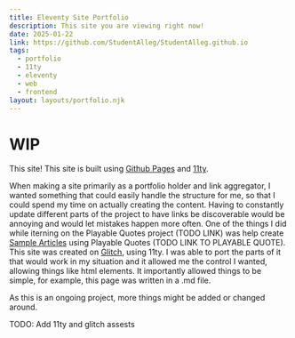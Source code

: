 ```yaml
---
title: Eleventy Site Portfolio
description: This site you are viewing right now!
date: 2025-01-22
link: https://github.com/StudentAlleg/StudentAlleg.github.io
tags:
  - portfolio
  - 11ty
  - eleventy
  - web
  - frontend
layout: layouts/portfolio.njk
---
```

# WIP
This site! This site is built using [Github Pages](https://pages.github.com/) and [11ty](https://www.11ty.dev/).

When making a site primarily as a portfolio holder and link aggregator, I wanted something that could easily handle the structure for me, so that I could spend my time on actually creating the content. Having to constantly update different parts of the project to have links be discoverable would be annoying and would let mistakes happen more often. One of the things I did while iterning on the Playable Quotes project (TODO LINK) was help create [Sample Articles](https://playable-quotes-sample-articles.glitch.me/) using Playable Quotes (TODO LINK TO PLAYABLE QUOTE). This site was created on [Glitch](https://glitch.com/), using 11ty. I was able to port the parts of it that would work in my situation and it allowed me the control I wanted, allowing things like html elements. It importantly allowed things to be simple, for example, this page was written in a .md file.

As this is an ongoing project, more things might be added or changed around.


TODO: Add 11ty and glitch assests
